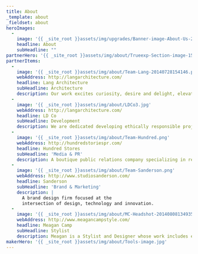 ```yaml
---
title: About
_template: about
_fieldset: about
heroImages:
  - 
    image: '{{ _site_root }}assets/img/upgrades/Banner-image-About-Us-20140715162438.jpg'
    headline: About
    subHeadline: ""
partnerHero: '{{ _site_root }}assets/img/about/Trueexp-Section-image-1500.jpg'
partnerItems:
  - 
    image: '{{ _site_root }}assets/img/about/Team-Lang-20140728154146.png'
    webAddress: http://langarchitecture.com/
    headline: Lang Architecture
    subHeadline: Architecture
    description: Our work excites curiosity, desire and delight, elevating experience in daily life. We craft each project with great care and deliberation, ultimately aligning specific needs with unique identities.
  - 
    image: '{{ _site_root }}assets/img/about/LDCo3.jpg'
    webAddress: http://langarchitecture.com/
    headline: LD Co
    subHeadline: Development
    description: We are dedicated developing ethically responsible projects that push boundaries of the built environment to improve quality of life and empower sustainable living.
  - 
    image: '{{ _site_root }}assets/img/about/Team-Hundred.png'
    webAddress: http://hundredstoriespr.com/
    headline: Hundred Stores
    subHeadline: 'Media & PR'
    description: A boutique public relations company specializing in real estate publicity, communication strategies, and local and global press platforms.
  - 
    image: '{{ _site_root }}assets/img/about/Team-Sanderson.png'
    webAddress: http://www.studiosanderson.com/
    headline: Sanderson
    subHeadline: 'Brand & Marketing'
    description: |
      A brand design firm focused at the
      intersection of design, technology and innovation.
  - 
    image: '{{ _site_root }}assets/img/about/MC-Headshot-20140808134935.jpg'
    webAddress: http://www.meagancampstyle.com/
    headline: Meagan Camp
    subHeadline: Stylist
    description: Meagan is a Stylist and Designer whose work includes editorial and commercial styling, interior design and set design for TV and film.
makerHero: '{{ _site_root }}assets/img/about/Tools-image.jpg'
---
```

